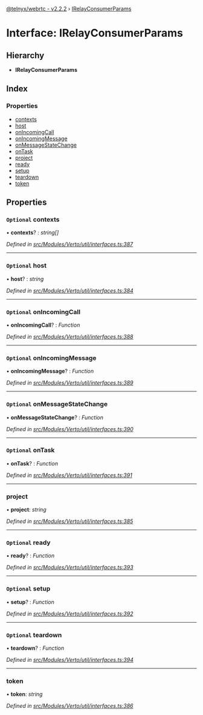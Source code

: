 [@telnyx/webrtc - v2.2.2](../README.md) › [IRelayConsumerParams](irelayconsumerparams.md)

# Interface: IRelayConsumerParams

## Hierarchy

* **IRelayConsumerParams**

## Index

### Properties

* [contexts](irelayconsumerparams.md#optional-contexts)
* [host](irelayconsumerparams.md#optional-host)
* [onIncomingCall](irelayconsumerparams.md#optional-onincomingcall)
* [onIncomingMessage](irelayconsumerparams.md#optional-onincomingmessage)
* [onMessageStateChange](irelayconsumerparams.md#optional-onmessagestatechange)
* [onTask](irelayconsumerparams.md#optional-ontask)
* [project](irelayconsumerparams.md#project)
* [ready](irelayconsumerparams.md#optional-ready)
* [setup](irelayconsumerparams.md#optional-setup)
* [teardown](irelayconsumerparams.md#optional-teardown)
* [token](irelayconsumerparams.md#token)

## Properties

### `Optional` contexts

• **contexts**? : *string[]*

*Defined in [src/Modules/Verto/util/interfaces.ts:387](https://github.com/team-telnyx/webrtc/blob/main/packages/js/src/Modules/Verto/util/interfaces.ts#L387)*

___

### `Optional` host

• **host**? : *string*

*Defined in [src/Modules/Verto/util/interfaces.ts:384](https://github.com/team-telnyx/webrtc/blob/main/packages/js/src/Modules/Verto/util/interfaces.ts#L384)*

___

### `Optional` onIncomingCall

• **onIncomingCall**? : *Function*

*Defined in [src/Modules/Verto/util/interfaces.ts:388](https://github.com/team-telnyx/webrtc/blob/main/packages/js/src/Modules/Verto/util/interfaces.ts#L388)*

___

### `Optional` onIncomingMessage

• **onIncomingMessage**? : *Function*

*Defined in [src/Modules/Verto/util/interfaces.ts:389](https://github.com/team-telnyx/webrtc/blob/main/packages/js/src/Modules/Verto/util/interfaces.ts#L389)*

___

### `Optional` onMessageStateChange

• **onMessageStateChange**? : *Function*

*Defined in [src/Modules/Verto/util/interfaces.ts:390](https://github.com/team-telnyx/webrtc/blob/main/packages/js/src/Modules/Verto/util/interfaces.ts#L390)*

___

### `Optional` onTask

• **onTask**? : *Function*

*Defined in [src/Modules/Verto/util/interfaces.ts:391](https://github.com/team-telnyx/webrtc/blob/main/packages/js/src/Modules/Verto/util/interfaces.ts#L391)*

___

###  project

• **project**: *string*

*Defined in [src/Modules/Verto/util/interfaces.ts:385](https://github.com/team-telnyx/webrtc/blob/main/packages/js/src/Modules/Verto/util/interfaces.ts#L385)*

___

### `Optional` ready

• **ready**? : *Function*

*Defined in [src/Modules/Verto/util/interfaces.ts:393](https://github.com/team-telnyx/webrtc/blob/main/packages/js/src/Modules/Verto/util/interfaces.ts#L393)*

___

### `Optional` setup

• **setup**? : *Function*

*Defined in [src/Modules/Verto/util/interfaces.ts:392](https://github.com/team-telnyx/webrtc/blob/main/packages/js/src/Modules/Verto/util/interfaces.ts#L392)*

___

### `Optional` teardown

• **teardown**? : *Function*

*Defined in [src/Modules/Verto/util/interfaces.ts:394](https://github.com/team-telnyx/webrtc/blob/main/packages/js/src/Modules/Verto/util/interfaces.ts#L394)*

___

###  token

• **token**: *string*

*Defined in [src/Modules/Verto/util/interfaces.ts:386](https://github.com/team-telnyx/webrtc/blob/main/packages/js/src/Modules/Verto/util/interfaces.ts#L386)*
